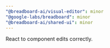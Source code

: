 ```yaml
---
"@breadboard-ai/visual-editor": minor
"@google-labs/breadboard": minor
"@breadboard-ai/shared-ui": minor
---
```


React to component edits correctly.

